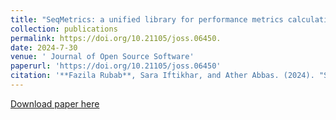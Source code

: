 ```yaml
---
title: "SeqMetrics: a unified library for performance metrics calculation in Python"
collection: publications
permalink: https://doi.org/10.21105/joss.06450.
date: 2024-7-30
venue: ' Journal of Open Source Software'
paperurl: 'https://doi.org/10.21105/joss.06450'
citation: '**Fazila Rubab**, Sara Iftikhar, and Ather Abbas. (2024). "SeqMetrics: a unified library for performance metrics calculation in Python"; <i>Journal of  Open Source Software</i>. 1(1).'
---
```



[Download paper here](https://doi.org/10.21105/joss.06450)

